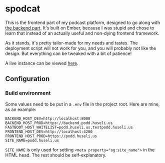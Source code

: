 # spodcat

This is the frontend part of my podcast platform, designed to go along with [the backend part](https://github.com/Eboreg/spodcat-backend). It's built on Ember, because I was stupid and chose to learn that instead of an actually useful and non-dying frontend framework.

As it stands, it's pretty tailor-made for my needs and tastes. The deployment script will not work for you, and you will probably not like the design. But everything can be tweaked with a bit of patience!

A live instance can be viewed [here](https://podd.huseli.us).

## Configuration

### Build environment

Some values need to be put in a `.env` file in the project root. Here are mine, as an example:

```
BACKEND_HOST_DEV=http://localhost:8000
BACKEND_HOST_PROD=https://backend.podd.huseli.us
FASTBOOT_HOST_WHITELIST=podd.huseli.us,testpodd.huseli.us
FRONTEND_HOST_DEV=http://localhost:4200
FRONTEND_HOST_PROD=https://podd.huseli.us
SITE_NAME=podd.huseli.us
```
`SITE_NAME` is only used for setting `<meta property="og:site_name">` in the HTML head. The rest should be self-explanatory.
